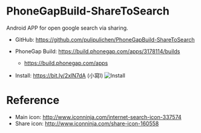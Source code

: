 # PhoneGapBuild-ShareToSearch
Android APP for open google search via sharing.

- GitHub: https://github.com/pulipulichen/PhoneGapBuild-ShareToSearch
- PhoneGap Build: https://build.phonegap.com/apps/3178114/builds
    * https://build.phonegap.com/apps

- Install: https://bit.ly/2xlN7dA (小寫l)
![Install](https://chart.googleapis.com/chart?chs=116x116&cht=qr&chl=https://build.phonegap.com/apps/3178114/install/bCx9pLRkjNSGtLDUBL9z&chld=L|1&choe=UTF-8)

# Reference
- Main icon: http://www.iconninja.com/internet-search-icon-337574
- Share icon: http://www.iconninja.com/share-icon-160558
